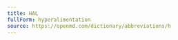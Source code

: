 ```yaml
---
title: HAL
fullForm: hyperalimentation
source: https://openmd.com/dictionary/abbreviations/h
---
```

